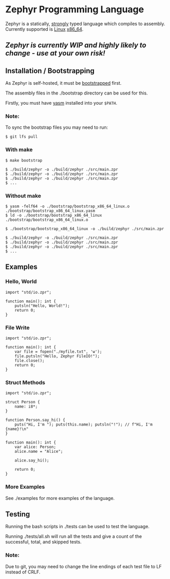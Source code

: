 # Zephyr Programming Language

Zephyr is a statically, [strongly](https://en.wikipedia.org/wiki/Strong_and_weak_typing) typed language which compiles to assembly.
Currently supported is [Linux](https://en.wikipedia.org/wiki/Linux) [x86_64](https://en.wikipedia.org/wiki/X86-64).

## *Zephyr is currently WIP and highly likely to change - use at your own risk!*

## Installation / Bootstrapping

As Zephyr is self-hosted, it must be [bootstrapped](https://en.wikipedia.org/wiki/Bootstrapping_(compilers)) first.

The assembly files in the ./bootstrap directory can be used for this.

Firstly, you must have [yasm](https://yasm.tortall.net/) installed into your `$PATH`.

### Note:
To sync the bootstrap files you may need to run:
```console
$ git lfs pull
```

### With make

```console
$ make bootstrap

$ ./build/zephyr -o ./build/zephyr ./src/main.zpr
$ ./build/zephyr -o ./build/zephyr ./src/main.zpr
$ ./build/zephyr -o ./build/zephyr ./src/main.zpr
$ ...
```

### Without make

```console
$ yasm -felf64 -o ./bootstrap/bootstrap_x86_64_linux.o ./bootstrap/bootstrap_x86_64_linux.yasm
$ ld -o ./bootstrap/bootstrap_x86_64_linux ./bootstrap/bootstrap_x86_64_linux.o

$ ./bootstrap/bootstrap_x86_64_linux -o ./build/zephyr ./src/main.zpr

$ ./build/zephyr -o ./build/zephyr ./src/main.zpr
$ ./build/zephyr -o ./build/zephyr ./src/main.zpr
$ ./build/zephyr -o ./build/zephyr ./src/main.zpr
$ ...
```

## Examples

### Hello, World
```
import "std/io.zpr";

function main(): int {
	putsln("Hello, World!");
	return 0;
}
```

### File Write
```
import "std/io.zpr";

function main(): int {
	var file = fopen("./myfile.txt", 'w');
	file.putsln("Hello, Zephyr FileIO!");
	file.close();
	return 0;
}
```

### Struct Methods
```
import "std/io.zpr";

struct Person {
	name: i8*;
}

function Person.say_hi() {
	puts("Hi, I'm "); puts(this.name); putsln("!"); // f"Hi, I'm {name}!\n"
}

function main(): int {
	var alice: Person;
	alice.name = "Alice";

	alice.say_hi();

	return 0;
}
```

### More Examples

See ./examples for more examples of the language.

## Testing

Running the bash scripts in ./tests can be used to test the language.

Running ./tests/all.sh will run all the tests and give a count of the
successful, total, and skipped tests.

### Note:
Due to git, you may need to change the line endings of each test file to LF instead of CRLF.
